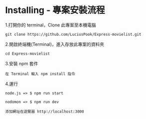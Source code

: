 # Installing - 專案安裝流程
1.打開你的 terminal，Clone 此專案至本機電腦
```
git clone https://github.com/LuciusPook/Express-movielist.git
```

2.開啟終端機(Terminal)，進入存放此專案的資料夾
```
cd Express-movielist
```

3.安裝 npm 套件
```
在 Terminal 輸入 npm install 指令
```
4.運行
```
node.js => $ npm run start 
```
``` 
nodomon => $ npm run dev 
```
```
添加網址在遊覽器 http://localhost:3000 
```
